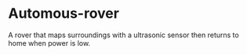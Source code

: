 # Automous-rover
A rover that maps surroundings with a ultrasonic sensor then returns to home when power is low.
